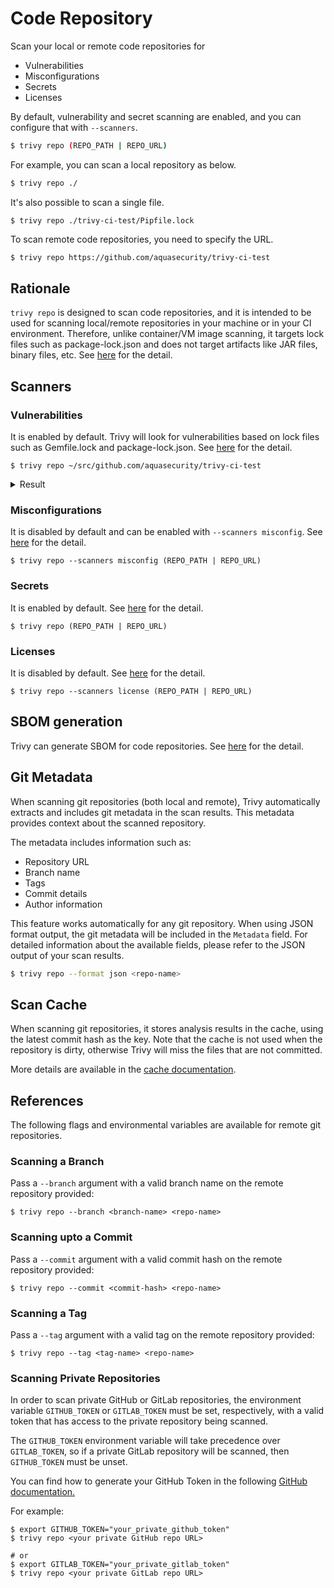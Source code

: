 # Code Repository

Scan your local or remote code repositories for

- Vulnerabilities
- Misconfigurations
- Secrets
- Licenses

By default, vulnerability and secret scanning are enabled, and you can configure that with `--scanners`.

```bash
$ trivy repo (REPO_PATH | REPO_URL)
```

For example, you can scan a local repository as below.

```bash
$ trivy repo ./
```

It's also possible to scan a single file.

```
$ trivy repo ./trivy-ci-test/Pipfile.lock
```

To scan remote code repositories, you need to specify the URL.

```bash
$ trivy repo https://github.com/aquasecurity/trivy-ci-test
```

## Rationale
`trivy repo` is  designed to scan code repositories, and it is intended to be used for scanning local/remote repositories in your machine or in your CI environment.
Therefore, unlike container/VM image scanning, it targets lock files such as package-lock.json and does not target artifacts like JAR files, binary files, etc.
See [here](../scanner/vulnerability.md#language-specific-packages) for the detail.

## Scanners
### Vulnerabilities
It is enabled by default.
Trivy will look for vulnerabilities based on lock files such as Gemfile.lock and package-lock.json.
See [here](../scanner/vulnerability.md) for the detail.

```
$ trivy repo ~/src/github.com/aquasecurity/trivy-ci-test
```

<details>
<summary>Result</summary>

```
2020-06-01T17:06:58.652+0300    WARN    OS is not detected and vulnerabilities in OS packages are not detected.
2020-06-01T17:06:58.652+0300    INFO    Detecting pipenv vulnerabilities...
2020-06-01T17:06:58.691+0300    INFO    Detecting cargo vulnerabilities...

Pipfile.lock
============
Total: 10 (UNKNOWN: 2, LOW: 0, MEDIUM: 6, HIGH: 2, CRITICAL: 0)

+---------------------+------------------+----------+-------------------+------------------------+------------------------------------+
|       LIBRARY       | VULNERABILITY ID | SEVERITY | INSTALLED VERSION |     FIXED VERSION      |               TITLE                |
+---------------------+------------------+----------+-------------------+------------------------+------------------------------------+
| django              | CVE-2020-7471    | HIGH     | 2.0.9             | 3.0.3, 2.2.10, 1.11.28 | django: potential                  |
|                     |                  |          |                   |                        | SQL injection via                  |
|                     |                  |          |                   |                        | StringAgg(delimiter)               |
+                     +------------------+----------+                   +------------------------+------------------------------------+
|                     | CVE-2019-19844   | MEDIUM   |                   | 3.0.1, 2.2.9, 1.11.27  | Django: crafted email address      |
|                     |                  |          |                   |                        | allows account takeover            |
+                     +------------------+          +                   +------------------------+------------------------------------+
|                     | CVE-2019-3498    |          |                   | 2.1.5, 2.0.10, 1.11.18 | python-django: Content             |
|                     |                  |          |                   |                        | spoofing via URL path in           |
|                     |                  |          |                   |                        | default 404 page                   |
+                     +------------------+          +                   +------------------------+------------------------------------+
|                     | CVE-2019-6975    |          |                   | 2.1.6, 2.0.11, 1.11.19 | python-django:                     |
|                     |                  |          |                   |                        | memory exhaustion in               |
|                     |                  |          |                   |                        | django.utils.numberformat.format() |
+---------------------+------------------+----------+-------------------+------------------------+------------------------------------+
...
```

</details>

### Misconfigurations
It is disabled by default and can be enabled with `--scanners misconfig`.
See [here](../scanner/misconfiguration/index.md) for the detail.

```shell
$ trivy repo --scanners misconfig (REPO_PATH | REPO_URL)
```

### Secrets
It is enabled by default.
See [here](../scanner/secret.md) for the detail.

```shell
$ trivy repo (REPO_PATH | REPO_URL)
```

### Licenses
It is disabled by default.
See [here](../scanner/license.md) for the detail.

```shell
$ trivy repo --scanners license (REPO_PATH | REPO_URL)
```

## SBOM generation
Trivy can generate SBOM for code repositories.
See [here](../supply-chain/sbom.md) for the detail.

## Git Metadata
When scanning git repositories (both local and remote), Trivy automatically extracts and includes git metadata in the scan results.
This metadata provides context about the scanned repository.

The metadata includes information such as:

- Repository URL
- Branch name
- Tags
- Commit details
- Author information

This feature works automatically for any git repository.
When using JSON format output, the git metadata will be included in the `Metadata` field.
For detailed information about the available fields, please refer to the JSON output of your scan results.

```bash
$ trivy repo --format json <repo-name>
```

## Scan Cache
When scanning git repositories, it stores analysis results in the cache, using the latest commit hash as the key.
Note that the cache is not used when the repository is dirty, otherwise Trivy will miss the files that are not committed.

More details are available in the [cache documentation](../configuration/cache.md#scan-cache-backend).

## References
The following flags and environmental variables are available for remote git repositories.

### Scanning a Branch

Pass a `--branch` argument with a valid branch name on the remote repository provided:

```
$ trivy repo --branch <branch-name> <repo-name>
```

### Scanning upto a Commit

Pass a `--commit` argument with a valid commit hash on the remote repository provided:

```
$ trivy repo --commit <commit-hash> <repo-name>
```

### Scanning a Tag

Pass a `--tag` argument with a valid tag on the remote repository provided:

```
$ trivy repo --tag <tag-name> <repo-name>
```

### Scanning Private Repositories
In order to scan private GitHub or GitLab repositories, the environment variable `GITHUB_TOKEN` or `GITLAB_TOKEN` must be set, respectively, with a valid token that has access to the private repository being scanned.

The `GITHUB_TOKEN` environment variable will take precedence over `GITLAB_TOKEN`, so if a private GitLab repository will be scanned, then `GITHUB_TOKEN` must be unset.

You can find how to generate your GitHub Token in the following [GitHub documentation.](https://docs.github.com/en/authentication/keeping-your-account-and-data-secure/creating-a-personal-access-token)

For example:

```
$ export GITHUB_TOKEN="your_private_github_token"
$ trivy repo <your private GitHub repo URL>

# or
$ export GITLAB_TOKEN="your_private_gitlab_token"
$ trivy repo <your private GitLab repo URL>
```
